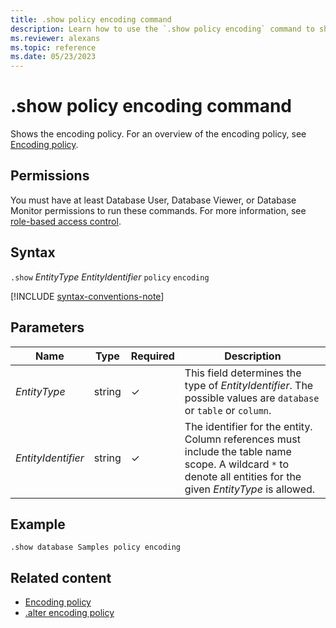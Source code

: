 ```yaml
---
title: .show policy encoding command
description: Learn how to use the `.show policy encoding` command to show the encoding policy of the specified entity.
ms.reviewer: alexans
ms.topic: reference
ms.date: 05/23/2023
---
```

# .show policy encoding command

Shows the encoding policy. For an overview of the encoding policy, see [Encoding policy](encoding-policy.md).

## Permissions

You must have at least Database User, Database Viewer, or Database Monitor permissions to run these commands. For more information, see [role-based access control](access-control/role-based-access-control.md).

## Syntax

`.show` *EntityType* *EntityIdentifier* `policy` `encoding`

[!INCLUDE [syntax-conventions-note](../../includes/syntax-conventions-note.md)]

## Parameters

|Name | Type | Required | Description |
|--|--|--|--|
| *EntityType* | string | &check; | This field determines the type of *EntityIdentifier*. The possible values are `database` or `table` or `column`.|
| *EntityIdentifier* | string | &check; | The identifier for the entity. Column references must include the table name scope. A wildcard `*` to denote all entities for the given *EntityType* is allowed. |

## Example

```kusto
.show database Samples policy encoding
```

## Related content

* [Encoding policy](encoding-policy.md)
* [.alter encoding policy](alter-encoding-policy.md)
